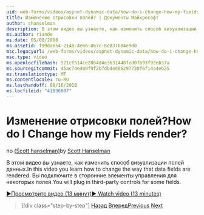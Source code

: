 ```yaml
---
uid: web-forms/videos/aspnet-dynamic-data/how-do-i-change-how-my-fields-render
title: Изменение отрисовки полей? | Документы Майкрософт
author: shanselman
description: В этом видео вы узнаете, как изменить способ визуализации полей данных. Вы подключите в сторонние элементы управления для некоторых полей.
ms.author: riande
ms.date: 05/08/2008
ms.assetid: f99da654-2148-4e66-867c-6e837b84e9d0
msc.legacyurl: /web-forms/videos/aspnet-dynamic-data/how-do-i-change-how-my-fields-render
msc.type: video
ms.openlocfilehash: 521cf514ce2864d4e3631448fed0fb93f92eb37a
ms.sourcegitcommit: 45ac74e400f9f2b7dbded66297730f6f14a4eb25
ms.translationtype: MT
ms.contentlocale: ru-RU
ms.lasthandoff: 08/16/2018
ms.locfileid: "41836087"
---
```

<a name="how-do-i-change-how-my-fields-render"></a><span data-ttu-id="290eb-105">Изменение отрисовки полей?</span><span class="sxs-lookup"><span data-stu-id="290eb-105">How do I Change how my Fields render?</span></span>
====================
<span data-ttu-id="290eb-106">по [(Scott hanselman)](https://github.com/shanselman)</span><span class="sxs-lookup"><span data-stu-id="290eb-106">by [Scott Hanselman](https://github.com/shanselman)</span></span>

<span data-ttu-id="290eb-107">В этом видео вы узнаете, как изменить способ визуализации полей данных.</span><span class="sxs-lookup"><span data-stu-id="290eb-107">In this video you learn how to change the way that data fields are rendered.</span></span> <span data-ttu-id="290eb-108">Вы подключите в сторонние элементы управления для некоторых полей.</span><span class="sxs-lookup"><span data-stu-id="290eb-108">You will plug in third-party controls for some fields.</span></span>

[<span data-ttu-id="290eb-109">&#9654;Просмотрите видео (13 минут)</span><span class="sxs-lookup"><span data-stu-id="290eb-109">&#9654; Watch video (13 minutes)</span></span>](https://channel9.msdn.com/Blogs/ASP-NET-Site-Videos/how-do-i-change-how-my-fields-render)

> [!div class="step-by-step"]
> <span data-ttu-id="290eb-110">[Назад](how-do-i-enable-inline-gridview-editing.md)
> [Вперед](how-do-i-handle-business-logic-exceptions.md)</span><span class="sxs-lookup"><span data-stu-id="290eb-110">[Previous](how-do-i-enable-inline-gridview-editing.md)
[Next](how-do-i-handle-business-logic-exceptions.md)</span></span>
